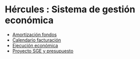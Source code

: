 # Hércules : Sistema de gestión económica



* [Amortización fondos](/hercules/apis-de-integracion/sgi-servicios-de-terceros-que-expone/sistema-de-gestion-economica/amortizacion-fondos.md "/hercules/apis-de-integracion/sgi-servicios-de-terceros-que-expone/sistema-de-gestion-economica/amortizacion-fondos.md")
* [Calendario facturación](/hercules/apis-de-integracion/sgi-servicios-de-terceros-que-expone/sistema-de-gestion-economica/calendario-facturacion.md "/hercules/apis-de-integracion/sgi-servicios-de-terceros-que-expone/sistema-de-gestion-economica/calendario-facturacion.md")
* [Ejecución económica](/hercules/apis-de-integracion/sgi-servicios-de-terceros-que-expone/sistema-de-gestion-economica/ejecucion-economica.md "/hercules/apis-de-integracion/sgi-servicios-de-terceros-que-expone/sistema-de-gestion-economica/ejecucion-economica.md")
* [Proyecto SGE y presupuesto](/hercules/apis-de-integracion/sgi-servicios-de-terceros-que-expone/sistema-de-gestion-economica/proyecto-sge-y-presupuesto.md "/hercules/apis-de-integracion/sgi-servicios-de-terceros-que-expone/sistema-de-gestion-economica/proyecto-sge-y-presupuesto.md")




